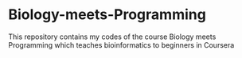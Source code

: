 # Biology-meets-Programming
This repository contains my codes of the course Biology meets Programming which teaches bioinformatics to beginners in Coursera
